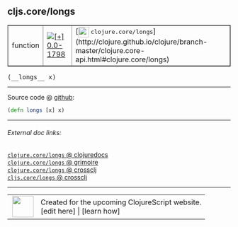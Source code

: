 ## cljs.core/longs



 <table border="1">
<tr>
<td>function</td>
<td><a href="https://github.com/cljsinfo/cljs-api-docs/tree/0.0-1798"><img valign="middle" alt="[+] 0.0-1798" title="Added in 0.0-1798" src="https://img.shields.io/badge/+-0.0--1798-lightgrey.svg"></a> </td>
<td>
[<img height="24px" valign="middle" src="http://i.imgur.com/1GjPKvB.png"> <samp>clojure.core/longs</samp>](http://clojure.github.io/clojure/branch-master/clojure.core-api.html#clojure.core/longs)
</td>
</tr>
</table>


 <samp>
(__longs__ x)<br>
</samp>

---







Source code @ [github](https://github.com/clojure/clojurescript/blob/r2030/src/cljs/cljs/core.cljs#L1620):

```clj
(defn longs [x] x)
```

<!--
Repo - tag - source tree - lines:

 <pre>
clojurescript @ r2030
└── src
    └── cljs
        └── cljs
            └── <ins>[core.cljs:1620](https://github.com/clojure/clojurescript/blob/r2030/src/cljs/cljs/core.cljs#L1620)</ins>
</pre>

-->

---



###### External doc links:

[`clojure.core/longs` @ clojuredocs](http://clojuredocs.org/clojure.core/longs)<br>
[`clojure.core/longs` @ grimoire](http://conj.io/store/v1/org.clojure/clojure/1.7.0-beta3/clj/clojure.core/longs/)<br>
[`clojure.core/longs` @ crossclj](http://crossclj.info/fun/clojure.core/longs.html)<br>
[`cljs.core/longs` @ crossclj](http://crossclj.info/fun/cljs.core.cljs/longs.html)<br>

---

 <table>
<tr><td>
<img valign="middle" align="right" width="48px" src="http://i.imgur.com/Hi20huC.png">
</td><td>
Created for the upcoming ClojureScript website.<br>
[edit here] | [learn how]
</td></tr></table>

[edit here]:https://github.com/cljsinfo/cljs-api-docs/blob/master/cljsdoc/cljs.core_longs.cljsdoc
[learn how]:https://github.com/cljsinfo/cljs-api-docs/wiki/cljsdoc-files

<!--

This information was too distracting to show to readers, but I'll leave it
commented here since it is helpful to:

- pretty-print the data used to generate this document
- and show how to retrieve that data



The API data for this symbol:

```clj
{:ns "cljs.core",
 :name "longs",
 :signature ["[x]"],
 :history [["+" "0.0-1798"]],
 :type "function",
 :full-name-encode "cljs.core_longs",
 :source {:code "(defn longs [x] x)",
          :title "Source code",
          :repo "clojurescript",
          :tag "r2030",
          :filename "src/cljs/cljs/core.cljs",
          :lines [1620]},
 :full-name "cljs.core/longs",
 :clj-symbol "clojure.core/longs"}

```

Retrieve the API data for this symbol:

```clj
;; from Clojure REPL
(require '[clojure.edn :as edn])
(-> (slurp "https://raw.githubusercontent.com/cljsinfo/cljs-api-docs/catalog/cljs-api.edn")
    (edn/read-string)
    (get-in [:symbols "cljs.core/longs"]))
```

-->

